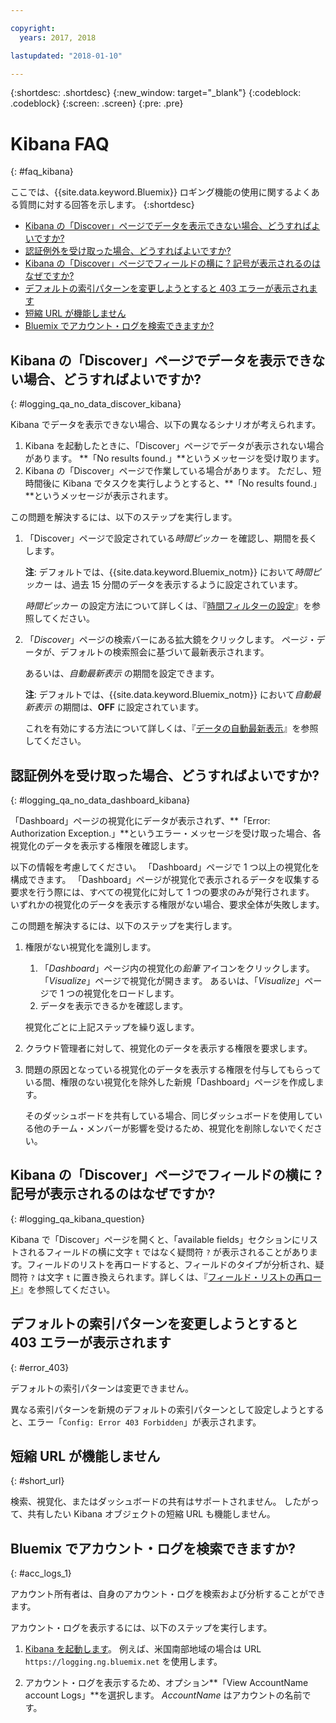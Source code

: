 ```yaml
---

copyright:
  years: 2017, 2018

lastupdated: "2018-01-10"

---
```




{:shortdesc: .shortdesc}
{:new_window: target="_blank"}
{:codeblock: .codeblock}
{:screen: .screen}
{:pre: .pre}


# Kibana FAQ
{: #faq_kibana}

ここでは、{{site.data.keyword.Bluemix}} ロギング機能の使用に関するよくある質問に対する回答を示します。 {:shortdesc}

* [Kibana の「Discover」ページでデータを表示できない場合、どうすればよいですか?](/docs/services/CloudLogAnalysis/qa/faq_kibana.html#logging_qa_no_data_discover_kibana)
* [認証例外を受け取った場合、どうすればよいですか?](/docs/services/CloudLogAnalysis/qa/faq_kibana.html#logging_qa_no_data_dashboard_kibana)
* [Kibana の「Discover」ページでフィールドの横に ? 記号が表示されるのはなぜですか?](/docs/services/CloudLogAnalysis/qa/faq_kibana.html#logging_qa_kibana_question)
* [デフォルトの索引パターンを変更しようとすると 403 エラーが表示されます](/docs/services/CloudLogAnalysis/qa/faq_kibana.html#error_403)
* [短縮 URL が機能しません](/docs/services/CloudLogAnalysis/qa/faq_kibana.html#short_url)
* [Bluemix でアカウント・ログを検索できますか?](/docs/services/CloudLogAnalysis/qa/faq_kibana.html#acc_logs_1)


## Kibana の「Discover」ページでデータを表示できない場合、どうすればよいですか?
{: #logging_qa_no_data_discover_kibana}

Kibana でデータを表示できない場合、以下の異なるシナリオが考えられます。

1. Kibana を起動したときに、「Discover」ページでデータが表示されない場合があります。 **「No results found.」**というメッセージを受け取ります。 
2. Kibana の「Discover」ページで作業している場合があります。 ただし、短時間後に Kibana でタスクを実行しようとすると、**「No results found.」**というメッセージが表示されます。

この問題を解決するには、以下のステップを実行します。

1. 「Discover」ページで設定されている*時間ピッカー* を確認し、期間を長くします。 

    **注**: デフォルトでは、{{site.data.keyword.Bluemix_notm}} において*時間ピッカー* は、過去 15 分間のデータを表示するように設定されています。

    *時間ピッカー* の設定方法について詳しくは、『[時間フィルターの設定](/docs/services/CloudLogAnalysis/kibana/filter_logs.html#set_time_filter)』を参照してください。
       
2. 「*Discover*」ページの検索バーにある拡大鏡をクリックします。 ページ・データが、デフォルトの検索照会に基づいて最新表示されます。

    あるいは、*自動最新表示* の期間を設定できます。

    **注**: デフォルトでは、{{site.data.keyword.Bluemix_notm}} において*自動最新表示* の期間は、**OFF** に設定されています。
    
    これを有効にする方法について詳しくは、『[データの自動最新表示](/docs/services/CloudLogAnalysis/kibana/analize_logs_interactively.html#discover_view_refresh_interval)』を参照してください。



## 認証例外を受け取った場合、どうすればよいですか?
{: #logging_qa_no_data_dashboard_kibana}

「Dashboard」ページの視覚化にデータが表示されず、**「Error: Authorization Exception.」**というエラー・メッセージを受け取った場合、各視覚化のデータを表示する権限を確認します。

以下の情報を考慮してください。
「Dashboard」ページで 1 つ以上の視覚化を構成できます。 「Dashboard」ページが視覚化で表示されるデータを収集する要求を行う際には、すべての視覚化に対して 1 つの要求のみが発行されます。 いずれかの視覚化のデータを表示する権限がない場合、要求全体が失敗します。

この問題を解決するには、以下のステップを実行します。

1. 権限がない視覚化を識別します。

    1. 「*Dashboard*」ページ内の視覚化の*鉛筆* アイコンをクリックします。 「*Visualize*」ページで視覚化が開きます。 あるいは、「*Visualize*」ページで 1 つの視覚化をロードします。 
    2. データを表示できるかを確認します。
    
    視覚化ごとに上記ステップを繰り返します。

2. クラウド管理者に対して、視覚化のデータを表示する権限を要求します。

3. 問題の原因となっている視覚化のデータを表示する権限を付与してもらっている間、権限のない視覚化を除外した新規「Dashboard」ページを作成します。 

    そのダッシュボードを共有している場合、同じダッシュボードを使用している他のチーム・メンバーが影響を受けるため、視覚化を削除しないでください。



## Kibana の「Discover」ページでフィールドの横に ? 記号が表示されるのはなぜですか?
{: #logging_qa_kibana_question}

Kibana で「Discover」ページを開くと、「available fields」セクションにリストされるフィールドの横に文字 `t` ではなく疑問符 `?` が表示されることがあります。フィールドのリストを再ロードすると、フィールドのタイプが分析され、疑問符 `?` は文字 `t` に置き換えられます。詳しくは、『[フィールド・リストの再ロード](/docs/services/CloudLogAnalysis/kibana/analize_logs_interactively.html#discover_view_reload_fields)』を参照してください。


## デフォルトの索引パターンを変更しようとすると 403 エラーが表示されます
{: #error_403}

デフォルトの索引パターンは変更できません。 

異なる索引パターンを新規のデフォルトの索引パターンとして設定しようとすると、エラー「`Config: Error 403 Forbidden`」が表示されます。

## 短縮 URL が機能しません
{: #short_url}

検索、視覚化、またはダッシュボードの共有はサポートされません。 したがって、共有したい Kibana オブジェクトの短縮 URL も機能しません。 

## Bluemix でアカウント・ログを検索できますか?
{: #acc_logs_1}

アカウント所有者は、自身のアカウント・ログを検索および分析することができます。

アカウント・ログを表示するには、以下のステップを実行します。

1. [Kibana を起動します](/docs/services/CloudLogAnalysis/kibana/launch.html#launch_Kibana_from_browser)。 例えば、米国南部地域の場合は URL `https://logging.ng.bluemix.net` を使用します。

2. アカウント・ログを表示するため、オプション**「View AccountName account Logs」**を選択します。 *AccountName* はアカウントの名前です。

